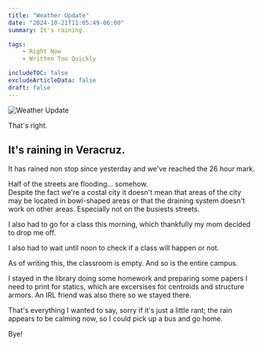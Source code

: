 ```yaml
---
title: "Weather Update"
date: "2024-10-21T11:05:49-06:00"
summary: It's raining.

tags:
    - Right Now
    - Written Too Quickly

includeTOC: false
excludeArticleData: false
draft: false
---
```


![Weather Update](https://media1.tenor.com/m/9iIWE93A0qgAAAAC/bill-wurtz-weather-update.gif)

That's right.

## It's raining in Veracruz.

It has rained non stop since yesterday and we've reached the 26 hour mark.

Half of the streets are flooding... somehow. \
Despite the fact we're a costal city it doesn't mean that areas of the city may be located in bowl-shaped areas or that the draining system doesn't work on other areas.
Especially not on the busiests streets.

I also had to go for a class this morning, which thankfully my mom decided to drop me off.

I also had to wait until noon to check if a class will happen or not.

As of writing this, the classroom is empty. And so is the entire campus.

I stayed in the library doing some homework and preparing some papers I need to print for statics, which are excersises for centroids and structure armors.
An IRL friend was also there so we stayed there.

That's everything I wanted to say, sorry if it's just a little rant; the rain appears to be calming now, so I could pick up a bus and go home.

Bye!
